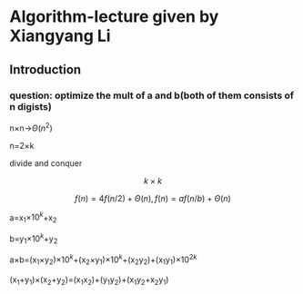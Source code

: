 # Algorithm-lecture given by Xiangyang Li

## Introduction

### question: optimize the mult of a and b(both of them consists of n digists)

n$\times$n->$\Theta$($n^2$)

n=2$\times$k

divide and conquer

$$k\times k$$

$$f(n)=4f(n/2)+\Theta (n),f(n)=af(n/b)+\Theta (n)$$

a=x<sub>1</sub>$\times$$10^k$+x<sub>2</sub>

b=y<sub>1</sub>$\times$$10^k$+y<sub>2</sub>

a$\times$b=(x<sub>1</sub>$\times$y<sub>2</sub>)$\times$$10^k$+(x<sub>2</sub>$\times$y<sub>1</sub>)$\times$$10^k$+(x<sub>2</sub>y<sub>2</sub>)+(x<sub>1</sub>y<sub>1</sub>)$\times$$10^{2k}$

(x<sub>1</sub>+y<sub>1</sub>)$\times$(x<sub>2</sub>+y<sub>2</sub>)=(x<sub>1</sub>x<sub>2</sub>)+(y<sub>1</sub>y<sub>2</sub>)+(x<sub>1</sub>y<sub>2</sub>+x<sub>2</sub>y<sub>1</sub>)

